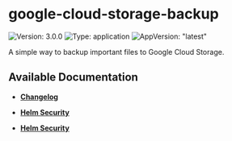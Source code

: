 # google-cloud-storage-backup

![Version: 3.0.0](https://img.shields.io/badge/Version-3.0.0-informational?style=flat-square) ![Type: application](https://img.shields.io/badge/Type-application-informational?style=flat-square) ![AppVersion: "latest"](https://img.shields.io/badge/AppVersion-"latest"-informational?style=flat-square)

A simple way to backup important files to Google Cloud Storage.


## Available Documentation

- [**Changelog**](CHANGELOG)

- [**Helm Security**](container-security)

- [**Helm Security**](helm-security)

